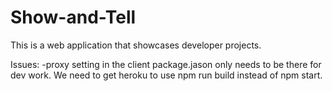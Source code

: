 # Show-and-Tell
This is a web application that showcases developer projects.

Issues:
-proxy setting in the client package.jason only needs to be there for dev work. We need to get heroku to use npm run build instead of npm start.
